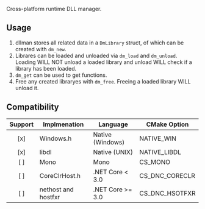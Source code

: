 Cross-platform runtime DLL manager.

## Usage
1. dllman stores all related data in a `DmLibrary` struct, of which can be created with `dm_new`.
2. Librares can be loaded and unloaded via `dm_load` and `dm_unload`. Loading WILL NOT unload a loaded library and unload WILL check if a library has been loaded.
3. `dm_get` can be used to get functions.
4. Free any created libraryes with `dm_free`. Freeing a loaded library WILL unload it.

## Compatibility

| Support | Implmenation        | Language          | CMake Option  |
|:-------:|---------------------|-------------------|---------------|
| [x]     | Windows.h           | Native (Windows)  |NATIVE_WIN     |
| [x]     | libdl               | Native (UNIX)     |NATIVE_LIBDL   |
| [ ]     | Mono                | Mono              |CS_MONO        |
| [ ]     | CoreClrHost.h       | .NET Core <  3.0  |CS_DNC_CORECLR |
| [ ]     | nethost and hostfxr | .NET Core >= 3.0  |CS_DNC_HSOTFXR |
